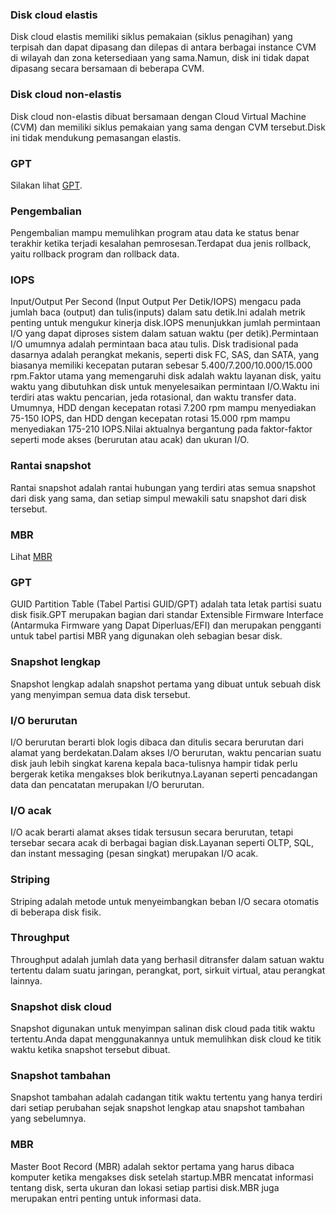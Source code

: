 

### Disk cloud elastis

Disk cloud elastis memiliki siklus pemakaian (siklus penagihan) yang terpisah dan dapat dipasang dan dilepas di antara berbagai instance CVM di wilayah dan zona ketersediaan yang sama.Namun, disk ini tidak dapat dipasang secara bersamaan di beberapa CVM.



### Disk cloud non-elastis

Disk cloud non-elastis dibuat bersamaan dengan Cloud Virtual Machine (CVM) dan memiliki siklus pemakaian yang sama dengan CVM tersebut.Disk ini tidak mendukung pemasangan elastis.



### GPT

Silakan lihat [GPT](https://www.tencentcloud.com/pt/document/product/362/18555#gpt2).



### Pengembalian

Pengembalian mampu memulihkan program atau data ke status benar terakhir ketika terjadi kesalahan pemrosesan.Terdapat dua jenis rollback, yaitu rollback program dan rollback data.



### IOPS

Input/Output Per Second (Input Output Per Detik/IOPS) mengacu pada jumlah baca (output) dan tulis(inputs) dalam satu detik.Ini adalah metrik penting untuk mengukur kinerja disk.IOPS menunjukkan jumlah permintaan I/O yang dapat diproses sistem dalam satuan waktu (per detik).Permintaan I/O umumnya adalah permintaan baca atau tulis.
Disk tradisional pada dasarnya adalah perangkat mekanis, seperti disk FC, SAS, dan SATA, yang biasanya memiliki kecepatan putaran sebesar 5.400/7.200/10.000/15.000 rpm.Faktor utama yang memengaruhi disk adalah waktu layanan disk, yaitu waktu yang dibutuhkan disk untuk menyelesaikan permintaan I/O.Waktu ini terdiri atas waktu pencarian, jeda rotasional, dan waktu transfer data.
Umumnya, HDD dengan kecepatan rotasi 7.200 rpm mampu menyediakan 75-150 IOPS, dan HDD dengan kecepatan rotasi 15.000 rpm mampu menyediakan 175-210 IOPS.Nilai aktualnya bergantung pada faktor-faktor seperti mode akses (berurutan atau acak) dan ukuran I/O.



### Rantai snapshot

Rantai snapshot adalah rantai hubungan yang terdiri atas semua snapshot dari disk yang sama, dan setiap simpul mewakili satu snapshot dari disk tersebut.



### MBR

Lihat [MBR](https://www.tencentcloud.com/document/product/362/18555#mbr2)



### GPT

GUID Partition Table (Tabel Partisi GUID/GPT) adalah tata letak partisi suatu disk fisik.GPT merupakan bagian dari standar Extensible Firmware Interface (Antarmuka Firmware yang Dapat Diperluas/EFI) dan merupakan pengganti untuk tabel partisi MBR yang digunakan oleh sebagian besar disk.

### Snapshot lengkap

Snapshot lengkap adalah snapshot pertama yang dibuat untuk sebuah disk yang menyimpan semua data disk tersebut.



### I/O berurutan

I/O berurutan berarti blok logis dibaca dan ditulis secara berurutan dari alamat yang berdekatan.Dalam akses I/O berurutan, waktu pencarian suatu disk jauh lebih singkat karena kepala baca-tulisnya hampir tidak perlu bergerak ketika mengakses blok berikutnya.Layanan seperti pencadangan data dan pencatatan merupakan I/O berurutan.

### I/O acak

I/O acak berarti alamat akses tidak tersusun secara berurutan, tetapi tersebar secara acak di berbagai bagian disk.Layanan seperti OLTP, SQL, dan instant messaging (pesan singkat) merupakan I/O acak.



### Striping

Striping adalah metode untuk menyeimbangkan beban I/O secara otomatis di beberapa disk fisik.

### Throughput

Throughput adalah jumlah data yang berhasil ditransfer dalam satuan waktu tertentu dalam suatu jaringan, perangkat, port, sirkuit virtual, atau perangkat lainnya.



### Snapshot disk cloud

Snapshot digunakan untuk menyimpan salinan disk cloud pada titik waktu tertentu.Anda dapat menggunakannya untuk memulihkan disk cloud ke titik waktu ketika snapshot tersebut dibuat.



### Snapshot tambahan

Snapshot tambahan adalah cadangan titik waktu tertentu yang hanya terdiri dari setiap perubahan sejak snapshot lengkap atau snapshot tambahan yang sebelumnya.

### MBR

Master Boot Record (MBR) adalah sektor pertama yang harus dibaca komputer ketika mengakses disk setelah startup.MBR mencatat informasi tentang disk, serta ukuran dan lokasi setiap partisi disk.MBR juga merupakan entri penting untuk informasi data.

